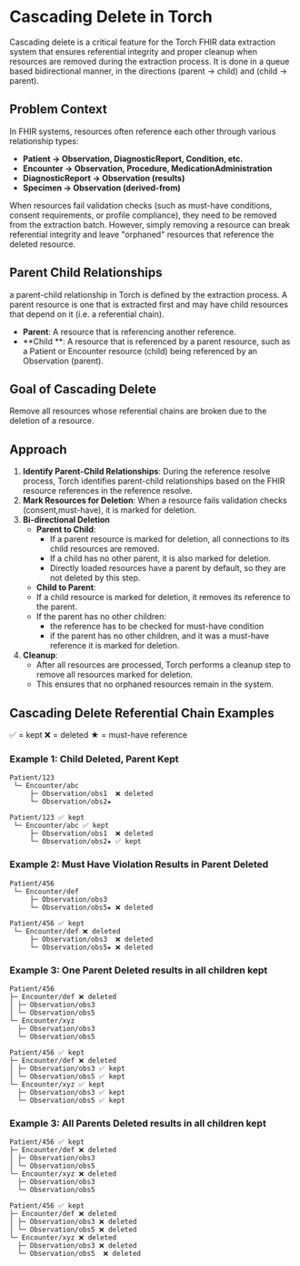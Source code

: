 # Cascading Delete in Torch

Cascading delete is a critical feature for the Torch FHIR data extraction system that ensures referential integrity
and proper cleanup when resources are removed during the extraction process.
It is done in a queue based bidirectional manner, in the directions (parent → child) and (child → parent).

## Problem Context

In FHIR systems, resources often reference each other through various relationship types:

- **Patient → Observation, DiagnosticReport, Condition, etc.**
- **Encounter → Observation, Procedure, MedicationAdministration**
- **DiagnosticReport → Observation (results)**
- **Specimen → Observation (derived-from)**

When resources fail validation checks (such as must-have conditions, consent requirements, or profile compliance),
they need to be removed from the extraction batch.
However, simply removing a resource can break referential integrity and leave "orphaned" resources that reference the
deleted resource.

## Parent Child Relationships

a parent-child relationship in Torch is defined by the extraction process.
A parent resource is one that is extracted first and may have child resources that depend on it (i.e. a referential
chain).

- **Parent**: A resource that is referencing another reference.
- **Child
  **: A resource that is referenced by a parent resource, such as a Patient or Encounter resource (child) being referenced by an Observation (parent).

## Goal of Cascading Delete

Remove all resources whose referential chains are broken due to the deletion of a resource.

## Approach

1. **Identify Parent-Child Relationships**:
   During the reference resolve process, Torch identifies parent-child relationships based on the FHIR resource references in
   the reference resolve.
2. **Mark Resources for Deletion**:
   When a resource fails validation checks (consent,must-have), it is marked for deletion.
3. **Bi-directional Deletion**
    - **Parent to Child**:
        - If a parent resource is marked for deletion, all connections to its child resources are removed.
        - If a child has no other parent, it is also marked for deletion.
        - Directly loaded resources have a parent by default, so they are not deleted by this step.
    - **Child to Parent**:
    - If a child resource is marked for deletion, it removes its reference to the parent.
    - If the parent has no other children:
        - the reference has to be checked for must-have condition
      - if the parent has no other children, and it was a must-have reference it is marked for deletion.
4. **Cleanup**:
    - After all resources are processed, Torch performs a cleanup step to remove all resources marked for deletion.
    - This ensures that no orphaned resources remain in the system.

## Cascading Delete Referential Chain Examples

✅ = kept
❌ = deleted
★ = must-have reference

### Example 1: Child Deleted, Parent Kept

```
Patient/123 
 └─ Encounter/abc 
     ├─ Observation/obs1  ❌ deleted
     └─ Observation/obs2★ 
 ```

```
Patient/123 ✅ kept
 └─ Encounter/abc ✅ kept
     ├─ Observation/obs1  ❌ deleted
     └─ Observation/obs2★ ✅ kept
 ```

### Example 2: Must Have Violation Results in Parent Deleted

```
Patient/456
 └─ Encounter/def 
     ├─ Observation/obs3  
     └─ Observation/obs5★ ❌ deleted
 ```

```
Patient/456 ✅ kept
 └─ Encounter/def ❌ deleted
     ├─ Observation/obs3  ❌ deleted
     └─ Observation/obs5★ ❌ deleted
 ```

### Example 3: One Parent Deleted results in all children kept

```
Patient/456
├─ Encounter/def ❌ deleted
│ ├─ Observation/obs3 
│ └─ Observation/obs5 
└─ Encounter/xyz
  ├─ Observation/obs3 
  └─ Observation/obs5 
 ```

```
Patient/456 ✅ kept
├─ Encounter/def ❌ deleted
│ ├─ Observation/obs3 ✅ kept
│ └─ Observation/obs5 ✅ kept
└─ Encounter/xyz ✅ kept
  ├─ Observation/obs3 ✅ kept
  └─ Observation/obs5 ✅ kept
 ```

### Example 3: All Parents Deleted results in all children kept

```
Patient/456 ✅ kept
├─ Encounter/def ❌ deleted
│ ├─ Observation/obs3 
│ └─ Observation/obs5 
└─ Encounter/xyz ❌ deleted
  ├─ Observation/obs3 
  └─ Observation/obs5 
 ```

```
Patient/456 ✅ kept
├─ Encounter/def ❌ deleted
│ ├─ Observation/obs3 ❌ deleted
│ └─ Observation/obs5 ❌ deleted
└─ Encounter/xyz ❌ deleted
  ├─ Observation/obs3 ❌ deleted
  └─ Observation/obs5  ❌ deleted
 ```
